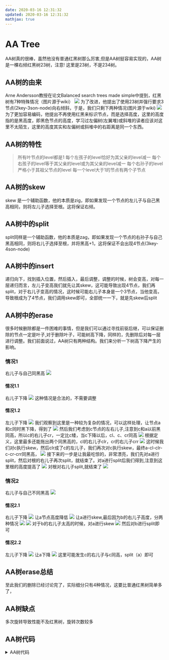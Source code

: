 ```yaml
---
date: 2020-03-16 12:31:32
updated: 2020-03-16 12:31:32
mathjax: true
---
```


# AA Tree
 AA树真的很棒，虽然他没有普通红黑树那么厉害,但是AA树挺容易实现的，AA树是一棵右倾红黑树23树，注意! 这里是23树，不是234树。
## AA树的由来
 Arne Andersson教授在论文Balanced search trees made simple中提到，红黑树有7种特殊情况（图片源于wiki）
![](\images\aa_tree\rb.png)
 为了改进，他提出了使用23树并强行要求3节点(2key-3son-node)向右倾斜，于是，我们只剩下两种情况(图片源于wiki)
![](\images\aa_tree\aa.png)
 为了更加容易编码，他提出不再使用红黑来标识节点，而是选择高度，这里的高度指的是黑高度，即黑色节点的高度，学习过左偏树(左翼堆)或斜堆的读者应该对这里不太陌生，这里的高度其实和左偏树或斜堆中的右距离是同一个东西。
## AA树的特性
>所有叶节点的level都是1
>每个左孩子的level恰好为其父亲的level减一
>每个右孩子的level等于其父亲的level或为其父亲的level减一
>每个右孙子的level严格小于其祖父节点的level
>每一个level大于1的节点有两个子节点

## AA树的skew
skew 是一个辅助函数，他的本质是zig，即如果发现一个节点的左儿子与自己黑高相同，则将左儿子选择至根。这将保证右倾。
## AA树中的split
 split同样是一个辅助函数，他的本质是zag，即如果发现一个节点的右孙子与自己黑高相同，则将右儿子选择至根，并将黑高+1，这将保证不会出现4节点(3key-4son-node)
## AA树中的insert
 递归向下，找到插入位置，然后插入，最后调整，调整的时候，树会变高，对每一层递归而言，左儿子变高我们就先让其skew，这可能导致出现4节点，我们再split，对于右儿子变高的情况，这时候可能右儿子本身是一个3节点，当他变高，导致根成为了4节点，我们调用skew即可，全部统一一下，就是先skew后split
## AA树中的erase
 很多时候删除都是一件困难的事情，但是我们可以通过寻找前驱后继，可以保证删除的节点一定是叶子,对于删除叶子，可能树高下降，同样的，先删除后对每一层进行调整。我们前面说过，AA树只有两种结构。我们来分析一下树高下降产生的影响。

### 情况1
 右儿子与自己同黑高
![](/images/aa_tree/3.png)
#### 情况1.1
  右儿子下降
![](/images/aa_tree/1.png)
 这种情况是合法的，不需要调整
#### 情况1.2
  左儿子下降
![](/images/aa_tree/10.png)
 我们观察到这里是一种较为复杂的情况，可以这样处理，让节点a和c同时黑下降，得到了
![](/images/aa_tree/11.png)
 然后我们考虑到c节点的左右儿子,注意到c和a以前黑同高，所以c的右儿子cr，一定比c矮，当c下降以后，cl、c、cr同高
![](/images/aa_tree/12.png)
 根据定义，这里最多还能拖出两个同黑高的，cl的右儿子clr，cr的右儿子crr
![](/images/aa_tree/13.png)
 这时候我们对c执行skew，然后clr成了c的左儿子，我们再次对c执行skew，最终a-cl-clr-c-cr-crr同黑高，
![](/images/aa_tree/14.png)
 接下来的一步是让我最吃惊的，非常漂亮，我们先对a进行split，然后对根的右儿子再次split，就结束了。对a进行split后我们得到,注意到这里根的高度提高了
![](/images/aa_tree/15.png)
 对根对右儿子split,就结束了
![](/images/aa_tree/16.png)
### 情况2
 右儿子与自己不同黑高
![](/images/aa_tree/1.png)
#### 情况2.1
 右儿子下降
![](/images/aa_tree/4.png)
 让a节点高度降低
![](/images/aa_tree/5.png)
 让a进行skew,最后因为b的右儿子高度，分两种情况
![](/images/aa_tree/6.png)
![](/images/aa_tree/7.png)
 对于b的右儿子太高的时候，对a进行skew
![](/images/aa_tree/8.png)
 然后对b进行split即可
#### 情况2.2
 左儿子下降
![](/images/aa_tree/2.png)
 让a下降
![](/images/aa_tree/9.png)
 这里可能发生c的右儿子与c同高，split（a）即可

## AA树erase总结
 至此我们的删除已经讨论完了，实际细分只有4种情况，这要比普通红黑树简单多了，

## AA树缺点
 多次旋转导致性能不及红黑树，旋转次数较多

## AA树代码
<details>
<summary>AA树代码</summary>
{% include_code tree lang:cpp cpp/perfect/data_structure/aa_tree.h %}
</details>